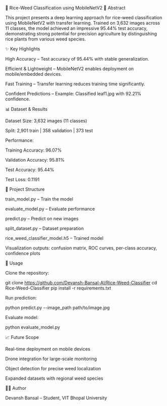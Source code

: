 🌾 Rice-Weed Classification using MobileNetV2
📝 Abstract

This project presents a deep learning approach for rice-weed classification using MobileNetV2 with transfer learning. Trained on 3,632 images across 11 classes, the model achieved an impressive 95.44% test accuracy, demonstrating strong potential for precision agriculture by distinguishing rice plants from various weed species.

✨ Key Highlights

High Accuracy – Test accuracy of 95.44% with stable generalization.

Efficient & Lightweight – MobileNetV2 enables deployment on mobile/embedded devices.

Fast Training – Transfer learning reduces training time significantly.

Confident Predictions – Example: Classified leaf1.jpg with 92.21% confidence.

📊 Dataset & Results

Dataset Size: 3,632 images (11 classes)

Split: 2,901 train | 358 validation | 373 test

Performance:

Training Accuracy: 96.07%

Validation Accuracy: 95.81%

Test Accuracy: 95.44%

Test Loss: 0.1191

📂 Project Structure

train_model.py – Train the model

evaluate_model.py – Evaluate performance

predict.py – Predict on new images

split_dataset.py – Dataset preparation

rice_weed_classifier_model.h5 – Trained model

Visualization outputs: confusion matrix, ROC curves, per-class accuracy, confidence plots

🚀 Usage

Clone the repository:

git clone https://github.com/Devansh-Bansal-AI/Rice-Weed-Classifier
cd Rice-Weed-Classifier
pip install -r requirements.txt


Run prediction:

python predict.py --image_path path/to/image.jpg


Evaluate model:

python evaluate_model.py

📈 Future Scope

Real-time deployment on mobile devices

Drone integration for large-scale monitoring

Object detection for precise weed localization

Expanded datasets with regional weed species

👨‍💻 Author

Devansh Bansal – Student, VIT Bhopal University

